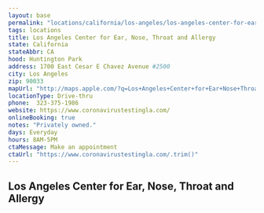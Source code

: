 ```yaml
---
layout: base
permalink: "locations/california/los-angeles/los-angeles-center-for-ear-nose-throat-and-allergy/"
tags: locations
title: Los Angeles Center for Ear, Nose, Throat and Allergy
state: California
stateAbbr: CA
hood: Huntington Park
address: 1700 East Cesar E Chavez Avenue #2500
city: Los Angeles
zip: 90033
mapUrl: "http://maps.apple.com/?q=Los+Angeles+Center+for+Ear+Nose+Throat+and+Allergy&address=1700+East+Cesar+E+Chavez+Avenue+2500,Los+Angeles,California,90033"
locationType: Drive-thru
phone:  323-375-1986
website: https://www.coronavirustestingla.com/
onlineBooking: true
notes: "Privately owned."
days: Everyday
hours: 8AM-5PM
ctaMessage: Make an appointment
ctaUrl: "https://www.coronavirustestingla.com/.trim()"
---
```

## Los Angeles Center for Ear, Nose, Throat and Allergy